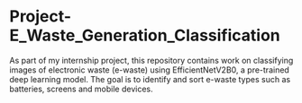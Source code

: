 # Project-E_Waste_Generation_Classification
As part of my internship project, this repository contains work on classifying images of electronic waste (e-waste) using EfficientNetV2B0, a pre-trained deep learning model. The goal is to identify and sort e-waste types such as batteries, screens and mobile devices.
